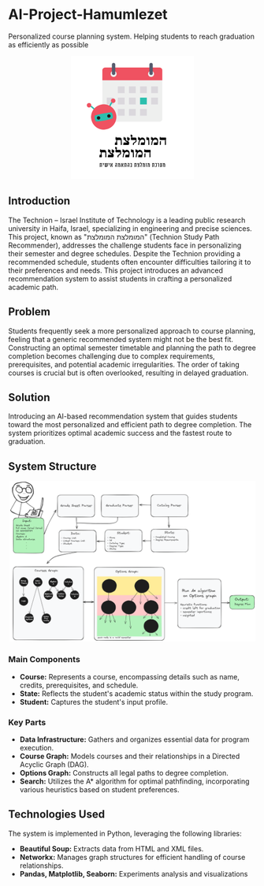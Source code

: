 # AI-Project-Hamumlezet
Personalized course planning system. Helping students to reach graduation as efficiently as possible 
<p align="center">
<img src="/Images/Logo.png" width="250">
</p>

## Introduction
The Technion – Israel Institute of Technology is a leading public research university in Haifa, Israel, specializing in engineering and precise sciences. This project, known as "המומלצת המומלצת" (Technion Study Path Recommender), addresses the challenge students face in personalizing their semester and degree schedules. Despite the Technion providing a recommended schedule, students often encounter difficulties tailoring it to their preferences and needs. This project introduces an advanced recommendation system to assist students in crafting a personalized academic path.

## Problem
Students frequently seek a more personalized approach to course planning, feeling that a generic recommended system might not be the best fit. Constructing an optimal semester timetable and planning the path to degree completion becomes challenging due to complex requirements, prerequisites, and potential academic irregularities. The order of taking courses is crucial but is often overlooked, resulting in delayed graduation.

## Solution
Introducing an AI-based recommendation system that guides students toward the most personalized and efficient path to degree completion. The system prioritizes optimal academic success and the fastest route to graduation.

## System Structure
<p align="center">
<img src="/Images/Diagram.png" width="500">
</p>

### Main Components
- **Course:** Represents a course, encompassing details such as name, credits, prerequisites, and schedule.
- **State:** Reflects the student's academic status within the study program.
- **Student:** Captures the student's input profile.

### Key Parts
- **Data Infrastructure:** Gathers and organizes essential data for program execution.
- **Course Graph:** Models courses and their relationships in a Directed Acyclic Graph (DAG).
- **Options Graph:** Constructs all legal paths to degree completion.
- **Search:** Utilizes the A* algorithm for optimal pathfinding, incorporating various heuristics based on student preferences.

## Technologies Used
The system is implemented in Python, leveraging the following libraries:
- **Beautiful Soup:** Extracts data from HTML and XML files.
- **Networkx:** Manages graph structures for efficient handling of course relationships.
- **Pandas, Matplotlib, Seaborn:** Experiments analysis and visualizations

